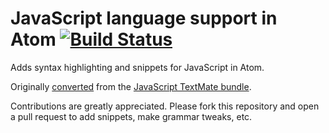 # JavaScript language support in Atom [![Build Status](https://travis-ci.org/atom/language-javascript.svg?branch=master)](https://travis-ci.org/atom/language-javascript)

Adds syntax highlighting and snippets for JavaScript in Atom.

Originally [converted](http://atom.io/docs/latest/converting-a-text-mate-bundle)
from the [JavaScript TextMate bundle](https://github.com/textmate/javascript.tmbundle).

Contributions are greatly appreciated. Please fork this repository and open a
pull request to add snippets, make grammar tweaks, etc.
